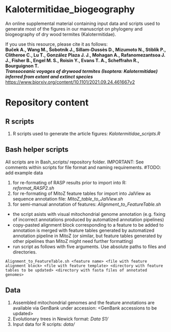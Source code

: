 # Kalotermitidae_biogeography
An online supplemental material containing input data and scripts used to generate most of the figures in our manuscript on phylogeny and biogeography of dry wood termites (Kalotermitidae).

If you use this resource, please cite it as follows: 
<b><br>Buček A., Wang M., Šobotník J., Sillam-Dussès D., Mizumoto N., Stiblík P., Clitheroe C., Lu T., González Plaza J. J., Mohagan A., Rafanomezantsoa J. J., Fisher B., Engel M. S., Roisin Y., Evans T. A., Scheffrahn R., Bourguignon T. 
<br><i>Transoceanic voyages of drywood termites (Isoptera: Kalotermitidae) inferred from extant and extinct species</i></b> 
<br>https://www.biorxiv.org/content/10.1101/2021.09.24.461667v2

# Repository content  
## R scripts
1) R scripts used to generate the article figures: <i>Kalotermitidae_scripts.R</i>
  
## Bash helper scripts
All scripts are in Bash_scripts/ repository folder. IMPORTANT: See comments within scripts for file format and naming requirements. 
#TODO: add example data
1) for re-formating of RASP results prior to import into R: <i>reformat_RASP2.sh</i><br>
2) for re-formating of MitoZ feature tables for import into JalView as sequence annotation file: <i>MitoZ_table_to_JalView.sh</i>
3) for semi-manual annotation of features: <i>Alignment_to_FeatureTable.sh</i> 
* the script asists with visual mitochondrial genome annotation (e.g. fixing of incorrect annotations produced by automatized annotation pipelines) 
* copy-pasted alignment block corresponding to a feature to be added to annotation is merged with feature tables generated by automatized annotation pipeline in MitoZ (or similar, but feature tables generated by other pipelines than MitoZ might need further formatting) 
* run script as follows with five arguments. Use absolute paths to files and directories.
```
Alignment_to_FeatureTable.sh <feature name> <file with feature alignment block> <file with feature template> <directory with feature tables to be updated> <directory with fasta files of annotated genomes>
```
  
## Data
1) Assembled mitochondrial genomes and the feature annotations are available via GenBank under accession: \<GenBank accessions to be updated\><br>
2) Evolutionary trees in Newick format: <i>Data S1/</i><br>
3) Input data for R scripts: <i>data/</i><br>
